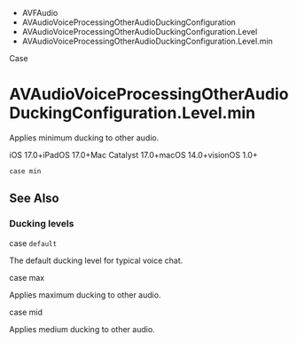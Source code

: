 

- AVFAudio
- AVAudioVoiceProcessingOtherAudioDuckingConfiguration
- AVAudioVoiceProcessingOtherAudioDuckingConfiguration.Level
-  AVAudioVoiceProcessingOtherAudioDuckingConfiguration.Level.min 

Case

# AVAudioVoiceProcessingOtherAudioDuckingConfiguration.Level.min

Applies minimum ducking to other audio.

iOS 17.0+iPadOS 17.0+Mac Catalyst 17.0+macOS 14.0+visionOS 1.0+

``` source
case min
```

## See Also

### Ducking levels

case `default`

The default ducking level for typical voice chat.

case max

Applies maximum ducking to other audio.

case mid

Applies medium ducking to other audio.

